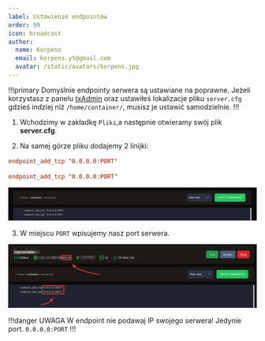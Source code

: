 ```yaml
---
label: Ustawienie endpointów
order: 99
icon: broadcast
author:
  name: Korpens
  email: korpens.yt@gmail.com
  avatar: /static/avatars/korpens.jpg
---
```

!!!primary
Domyślnie endpointy serwera są ustawiane na poprawne. Jeżeli korzystasz z panelu [txAdmin](/fivem/txadmin) oraz ustawiłeś lokalizacje pliku `server.cfg` gdzieś indziej niż `/home/container/`, musisz je ustawić samodzielnie.
</a>
!!!

1. Wchodzimy w zakładkę `Pliki`,a następnie otwieramy swój plik **server.cfg**.


2. Na samej górze pliku dodajemy 2 linijki:<br>
```cfg
endpoint_add_tcp "0.0.0.0:PORT"
```

```cfg
endpoint_add_tcp "0.0.0.0:PORT"
```


![](/static/fivem/end1.png)


3. W miejscu `PORT` wpisujemy nasz port serwera.

![](/static/fivem/end2.png)


!!!danger UWAGA
W endpoint nie podawaj IP swojego serwera! Jedynie port. `0.0.0.0:PORT`
!!!